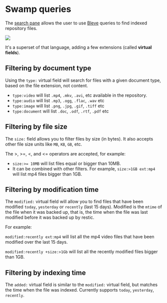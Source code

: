 # Swamp queries

The [search pane](docs/images/search.png) allows the user to use [Bleve](https://blevesearch.com/docs/Query-String-Query/) queries to find indexed repository files.

![](https://j.gifs.com/0YwooK@1164x602.gif)

It's a superset of that language, adding a few extensions (called **virtual fields**).


## Filtering by document type

Using the `type:` virtual field will search for files with a given document type, based on the file extension, not content.

* `type:video` will list `.mp4`, `.mkv`, `.avi`, etc available in the repository.
* `type:audio` will list `.mp3`, `.ogg`, `.flac`, `.wav` etc
* `type:image` will list `.png`, `.jpg`, `.gif`, `.tiff` etc
* `type:document` will list `.doc`, `.odf`, `.rtf`, `.pdf` etc

## Filtering by file size

The `size:` field allows you to filter files by size (in bytes). It also accepts other file size units like `MB`, `KB`, `GB`, etc.

The >, >=, <, and <= operators are accepted, for example:

* `size:>= 10MB` will list files equal or bigger than 10MB.
* It can be combined with other filters. For example, `size:>1GB ext:mp4` will list mp4 files bigger than 1GB.

## Filtering by modification time

The `modified:` virtual field will allow you to find files that have been modified `today`, `yesterday` or `recently` (last 15 days). Modified is the `mtime` of the file when it was backed up, that is, the time when the file was last modified before it was backed up by restic.

For example:

`modified:recently ext:mp4` will list all the mp4 video files that have been modified over the last 15 days.

`modified:recently +size:>1Gb` will list all the recently modified files bigger than 1GB.

## Filtering by indexing time

The `added:` virtual field is similar to the `modified:` virtual field, but matches the time when the file was indexed. Currently supports `today`, `yesterday`, `recently`.
